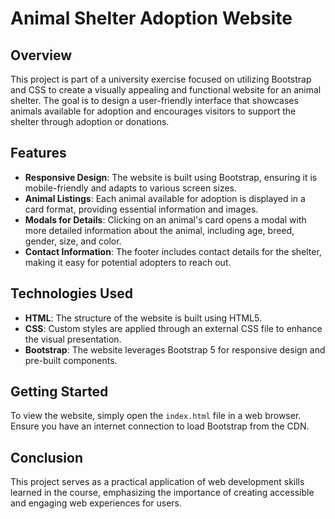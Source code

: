 # Animal Shelter Adoption Website

## Overview

This project is part of a university exercise focused on utilizing Bootstrap and CSS to create a visually appealing and functional website for an animal shelter. The goal is to design a user-friendly interface that showcases animals available for adoption and encourages visitors to support the shelter through adoption or donations.

## Features

- **Responsive Design**: The website is built using Bootstrap, ensuring it is mobile-friendly and adapts to various screen sizes.
- **Animal Listings**: Each animal available for adoption is displayed in a card format, providing essential information and images.
- **Modals for Details**: Clicking on an animal's card opens a modal with more detailed information about the animal, including age, breed, gender, size, and color.
- **Contact Information**: The footer includes contact details for the shelter, making it easy for potential adopters to reach out.

## Technologies Used

- **HTML**: The structure of the website is built using HTML5.
- **CSS**: Custom styles are applied through an external CSS file to enhance the visual presentation.
- **Bootstrap**: The website leverages Bootstrap 5 for responsive design and pre-built components.

## Getting Started

To view the website, simply open the `index.html` file in a web browser. Ensure you have an internet connection to load Bootstrap from the CDN.

## Conclusion

This project serves as a practical application of web development skills learned in the course, emphasizing the importance of creating accessible and engaging web experiences for users.

